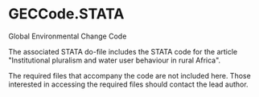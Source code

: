 # GECCode.STATA
Global Environmental Change Code

The associated STATA do-file includes the STATA code for the article "Institutional pluralism and water user behaviour in rural Africa".

The required files that accompany the code are not included here. Those interested in accessing the required files should contact the lead author.
